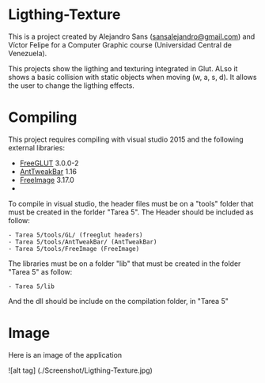 # Ligthing-Texture
This is a project created by Alejandro Sans (sansalejandro@gmail.com) and Víctor Felipe for a Computer Graphic course (Universidad Central de Venezuela). 

This projects show the ligthing and texturing integrated in Glut. ALso it shows a basic  collision with static objects when moving (w, a, s, d). It allows the user to change the ligthing effects.

# Compiling

This project requires compiling with visual studio 2015 and the following external libraries:

* [FreeGLUT] 3.0.0-2
* [AntTweakBar] 1.16
* [FreeImage] 3.17.0
* 
To compile in visual studio, the header files must be on a "tools" folder that must be created in the forlder "Tarea 5". The Header should be included as follow:

    - Tarea 5/tools/GL/ (freeglut headers)
    - Tarea 5/tools/AntTweakBar/ (AntTweakBar)
    - Tarea 5/tools/FreeImage (FreeImage)

The libraries must be on a folder "lib" that must be created in the folder "Tarea 5" as follow:

    - Tarea 5/lib

And the dll should be include on the compilation folder, in "Tarea 5"

# Image

Here is an image of the application

![alt tag] (./Screenshot/Ligthing-Texture.jpg)


   [video]: <https://vimeo.com/37664294>
   [SDL]: <https://www.libsdl.org/>
   [SDL_mixer]: <https://www.libsdl.org/projects/SDL_mixer/>
   [FreeGLUT]: <http://freeglut.sourceforge.net/>
   [FreeImage]: <http://freeimage.sourceforge.net/>
   [AntTweakBar]: <http://anttweakbar.sourceforge.net/doc/>
